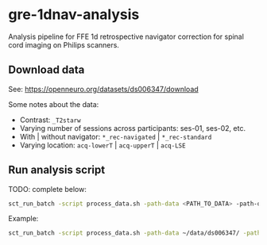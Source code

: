 # gre-1dnav-analysis
Analysis pipeline for FFE 1d retrospective navigator correction for spinal cord imaging on Philips scanners. 

## Download data

See: https://openneuro.org/datasets/ds006347/download

Some notes about the data:
- Contrast: `_T2starw`
- Varying number of sessions across participants: ses-01, ses-02, etc.
- With | without navigator: `*_rec-navigated` | `*_rec-standard`
- Varying location: `acq-lowerT` | `acq-upperT` | `acq-LSE`

## Run analysis script

TODO: complete below:
```bash
sct_run_batch -script process_data.sh -path-data <PATH_TO_DATA> -path-output <PATH_TO_OUTPUT>
```

Example:
```bash
sct_run_batch -script process_data.sh -path-data ~/data/ds006347/ -path-output ~/temp/ds006347_20250612_144520
```
